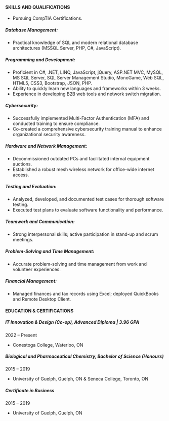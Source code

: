#### SKILLS AND QUALIFICATIONS
-	Pursuing CompTIA Certifications.

##### Database Management:
  - Practical knowledge of SQL and modern relational database architectures (MSSQL Server, PHP, C#, JavaScript).

##### Programming and Development:
  - Proficient in C#, .NET, LINQ, JavaScript, jQuery, ASP.NET MVC, MySQL, MS SQL Server, SQL Server Management Studio, MonoGame, Web SQL, HTML5, CSS3, Bootstrap, JSON, PHP.
  - Ability to quickly learn new languages and frameworks within 3 weeks.
  - Experience in developing B2B web tools and network switch migration.
  
##### Cybersecurity:
  - Successfully implemented Multi-Factor Authentication (MFA) and conducted training to ensure compliance.
  - Co-created a comprehensive cybersecurity training manual to enhance organizational security awareness.
  
##### Hardware and Network Management:
  - Decommissioned outdated PCs and facilitated internal equipment auctions.
  - Established a robust mesh wireless network for office-wide internet access.
  
##### Testing and Evaluation:
  - Analyzed, developed, and documented test cases for thorough software testing.
  - Executed test plans to evaluate software functionality and performance.

##### Teamwork and Communication:
  - Strong interpersonal skills; active participation in stand-up and scrum meetings.
  
##### Problem-Solving and Time Management:
  - Accurate problem-solving and time management from work and volunteer experiences.
  
##### Financial Management:
  - Managed finances and tax records using Excel; deployed QuickBooks and Remote Desktop Client.

#### EDUCATION & CERTIFICATIONS
##### IT Innovation & Design (Co-op), Advanced Diploma | 3.96 GPA
2022 – Present
  - Conestoga College, Waterloo, ON

##### Biological and Pharmaceutical Chemistry, Bachelor of Science (Honours)
2015 – 2019
  - University of Guelph, Guelph, ON & Seneca College, Toronto, ON

##### Certificate in Business
2015 – 2019
  - University of Guelph, Guelph, ON
